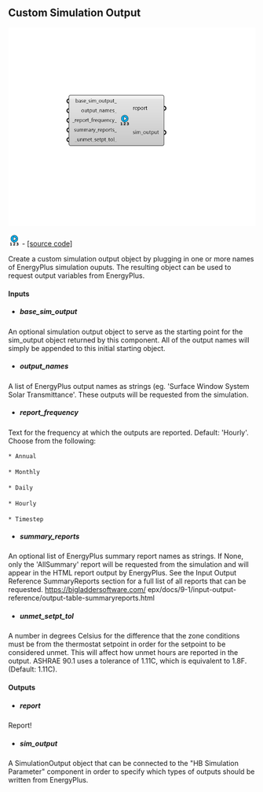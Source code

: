 ## Custom Simulation Output

![](../../images/components/Custom_Simulation_Output.png)

![](../../images/icons/Custom_Simulation_Output.png) - [[source code]](https://github.com/ladybug-tools/honeybee-grasshopper-energy/blob/master/honeybee_grasshopper_energy/src//HB%20Custom%20Simulation%20Output.py)


Create a custom simulation output object by plugging in one or more names of EnergyPlus simulation ouputs. The resulting object can be used to request output variables from EnergyPlus. 



#### Inputs
* ##### base_sim_output 
An optional simulation output object to serve as the starting point for the sim_output object returned by this component. All of the output names will simply be appended to this initial starting object. 
* ##### output_names 
A list of EnergyPlus output names as strings (eg. 'Surface Window System Solar Transmittance'. These outputs will be requested from the simulation. 
* ##### report_frequency 
Text for the frequency at which the outputs are reported. Default: 'Hourly'. Choose from the following: 

    * Annual

    * Monthly

    * Daily

    * Hourly

    * Timestep
* ##### summary_reports 
An optional list of EnergyPlus summary report names as strings. If None, only the 'AllSummary' report will be requested from the simulation and will appear in the HTML report output by EnergyPlus. See the Input Output Reference SummaryReports section for a full list of all reports that can be requested. https://bigladdersoftware.com/ epx/docs/9-1/input-output-reference/output-table-summaryreports.html 
* ##### unmet_setpt_tol 
A number in degrees Celsius for the difference that the zone conditions must be from the thermostat setpoint in order for the setpoint to be considered unmet. This will affect how unmet hours are reported in the output. ASHRAE 90.1 uses a tolerance of 1.11C, which is equivalent to 1.8F. (Default: 1.11C). 

#### Outputs
* ##### report
Report! 
* ##### sim_output
A SimulationOutput object that can be connected to the "HB Simulation Parameter" component in order to specify which types of outputs should be written from EnergyPlus. 